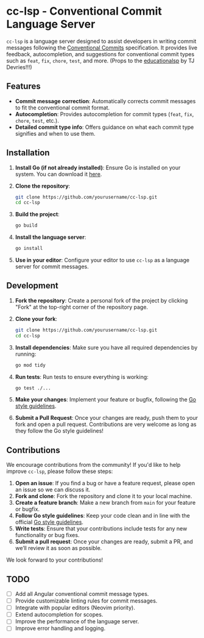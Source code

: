 # cc-lsp - Conventional Commit Language Server

`cc-lsp` is a language server designed to assist developers in writing commit messages following the
[Conventional Commits](https://www.conventionalcommits.org/en/v1.0.0/) specification. It provides
live feedback, autocompletion, and suggestions for conventional commit types such as `feat`, `fix`,
`chore`, `test`, and more. (Props to the
[educationalsp](https://github.com/tjdevries/educationalsp.git) by TJ Devries!!!)

## Features

- **Commit message correction**: Automatically corrects commit messages to fit the conventional
  commit format.
- **Autocompletion**: Provides autocompletion for commit types (`feat`, `fix`, `chore`, `test`,
  etc.).
- **Detailed commit type info**: Offers guidance on what each commit type signifies and when to use
  them.

## Installation

1. **Install Go (if not already installed)**:
   Ensure Go is installed on your system. You can download it [here](https://golang.org/dl/).

2. **Clone the repository**:

   ```bash
   git clone https://github.com/yourusername/cc-lsp.git
   cd cc-lsp
   ```

3. **Build the project**:

   ```bash
   go build
   ```

4. **Install the language server**:

   ```bash
   go install
   ```

5. **Use in your editor**:
   Configure your editor to use `cc-lsp` as a language server for commit messages.

## Development

1. **Fork the repository**:
   Create a personal fork of the project by clicking "Fork" at the top-right corner of the repository page.

2. **Clone your fork**:

   ```bash
   git clone https://github.com/yourusername/cc-lsp.git
   cd cc-lsp
   ```

3. **Install dependencies**:
   Make sure you have all required dependencies by running:

   ```bash
   go mod tidy
   ```

4. **Run tests**:
   Run tests to ensure everything is working:

   ```bash
   go test ./...
   ```

5. **Make your changes**:
   Implement your feature or bugfix, following the [Go style guidelines](https://golang.org/doc/effective_go.html).

6. **Submit a Pull Request**:
   Once your changes are ready, push them to your fork and open a pull request. Contributions are
   very welcome as long as they follow the Go style guidelines!

## Contributions

We encourage contributions from the community! If you'd like to help improve `cc-lsp`, please follow
these steps:

1. **Open an issue**: If you find a bug or have a feature request, please open an issue so we can
   discuss it.
2. **Fork and clone**: Fork the repository and clone it to your local machine.
3. **Create a feature branch**: Make a new branch from `main` for your feature or bugfix.
4. **Follow Go style guidelines**: Keep your code clean and in line with the official [Go style
   guidelines](https://golang.org/doc/effective_go.html).
5. **Write tests**: Ensure that your contributions include tests for any new functionality or bug
   fixes.
6. **Submit a pull request**: Once your changes are ready, submit a PR, and we’ll review it as soon
   as possible.

We look forward to your contributions!

## TODO

- [ ] Add all Angular conventional commit message types.
- [ ] Provide customizable linting rules for commit messages.
- [ ] Integrate with popular editors (Neovim priority).
- [ ] Extend autocompletion for scopes.
- [ ] Improve the performance of the language server.
- [ ] Improve error handling and logging.
